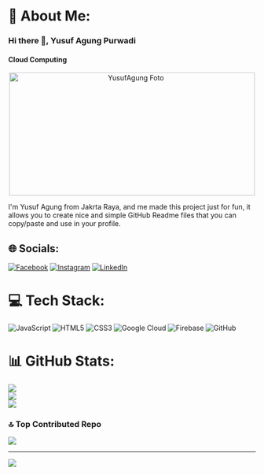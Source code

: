 # 💫 About Me:
### Hi there 👋, Yusuf Agung Purwadi
#### Cloud Computing
<p align="center">
  <img src="https://github.com/YusufAgungPurwadi/YusufAgungPurwadi/blob/main/Yusuf.jpeg" alt="YusufAgung Foto" width="500" height="250">
</p>

I'm Yusuf Agung from Jakrta Raya, and me made this project just for fun, it allows you to create nice and simple GitHub Readme files that you can copy/paste and use in your profile.<br>


## 🌐 Socials:
[![Facebook](https://img.shields.io/badge/Facebook-%231877F2.svg?logo=Facebook&logoColor=white)](https://facebook.com/https://www.facebook.com/yusufagung.yusufagung) [![Instagram](https://img.shields.io/badge/Instagram-%23E4405F.svg?logo=Instagram&logoColor=white)](https://instagram.com/https://www.instagram.com/invites/contact/?igsh=1ek9zo01pabqd&utm_content=21oefwo) [![LinkedIn](https://img.shields.io/badge/LinkedIn-%230077B5.svg?logo=linkedin&logoColor=white)](https://linkedin.com/in/https://www.linkedin.com/in/yusuf-agung-a1b611333/) 

# 💻 Tech Stack:
![JavaScript](https://img.shields.io/badge/javascript-%23323330.svg?style=flat&logo=javascript&logoColor=%23F7DF1E) ![HTML5](https://img.shields.io/badge/html5-%23E34F26.svg?style=flat&logo=html5&logoColor=white) ![CSS3](https://img.shields.io/badge/css3-%231572B6.svg?style=flat&logo=css3&logoColor=white) ![Google Cloud](https://img.shields.io/badge/GoogleCloud-%234285F4.svg?style=flat&logo=google-cloud&logoColor=white) ![Firebase](https://img.shields.io/badge/firebase-%23039BE5.svg?style=flat&logo=firebase) ![GitHub](https://img.shields.io/badge/github-%23121011.svg?style=flat&logo=github&logoColor=white)
# 📊 GitHub Stats:
![](https://github-readme-stats.vercel.app/api?username=YusufAgungPurwadi&theme=discord_old_blurple&hide_border=true&include_all_commits=false&count_private=false)<br/>
![](https://github-readme-streak-stats.herokuapp.com/?user=YusufAgungPurwadi&theme=discord_old_blurple&hide_border=true)<br/>
![](https://github-readme-stats.vercel.app/api/top-langs/?username=YusufAgungPurwadi&theme=discord_old_blurple&hide_border=true&include_all_commits=false&count_private=false&layout=compact)

### 🔝 Top Contributed Repo
![](https://github-contributor-stats.vercel.app/api?username=YusufAgungPurwadi&limit=5&theme=dark&combine_all_yearly_contributions=true)

---
[![](https://visitcount.itsvg.in/api?id=YusufAgungPurwadi&icon=0&color=0)](https://visitcount.itsvg.in)

<!-- Proudly created with GPRM ( https://gprm.itsvg.in ) -->
